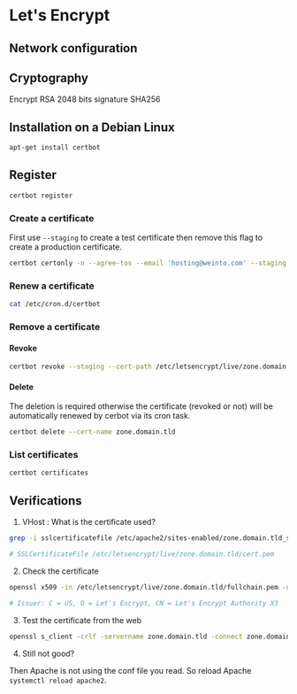 # Let's Encrypt 

## Network configuration

## Cryptography

Encrypt RSA 2048 bits signature SHA256

## Installation on a Debian Linux

```bash
apt-get install certbot
```

## Register

```bash
certbot register
```

### Create a certificate

First use `--staging` to create a test certificate then remove this flag to create a production certificate.

```bash
certbot certonly -n --agree-tos --email 'hosting@weinto.com' --staging --webroot -w /path/to/document/root -d zone.domain.tld
```

### Renew a certificate

```bash
cat /etc/cron.d/certbot
```

### Remove a certificate

#### Revoke

```bash
certbot revoke --staging --cert-path /etc/letsencrypt/live/zone.domain.tld/cert.pem
```

#### Delete

The deletion is required otherwise the certificate (revoked or not) will be automatically renewed by cerbot via its cron task.

```bash
certbot delete --cert-name zone.domain.tld
```

### List certificates

```bash
certbot certificates
```
## Verifications

1. VHost : What is the certificate used?

```bash
grep -i sslcertificatefile /etc/apache2/sites-enabled/zone.domain.tld_ssl.conf 

# SSLCertificateFile /etc/letsencrypt/live/zone.domain.tld/cert.pem
```

2. Check the certificate

```bash
openssl x509 -in /etc/letsencrypt/live/zone.domain.tld/fullchain.pem -noout -text |grep -i issuer

# Issuer: C = US, O = Let's Encrypt, CN = Let's Encrypt Authority X3
```

3. Test the certificate from the web

```bash
openssl s_client -crlf -servername zone.domain.tld -connect zone.domain.tld:443
```

4. Still not good?

Then Apache is not using the conf file you read. So reload Apache `systemctl reload apache2`.
